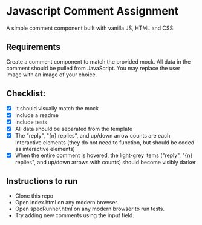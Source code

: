 # Javascript Comment Assignment
A simple comment component built with vanilla JS, HTML and CSS.

## Requirements

Create a comment component to match the provided mock. All data in the comment
should be pulled from JavaScript. You may replace the user image with an image of your
choice.

## Checklist:
- [x] It should visually match the mock
- [x] Include a readme
- [x] Include tests
- [x] All data should be separated from the template
- [x] The "reply", "{n} replies", and up/down arrow counts are each interactive elements (they do not need to function, but should be coded as interactive elements)
- [x] When the entire comment is hovered, the light-grey items ("reply", "{n} replies", and up/down arrows with counts) should become visibly darker

## Instructions to run
- Clone this repo
- Open index.html on any modern browser.
- Open specRunner.html on any modern browser to run tests.
- Try adding new comments using the input field.
